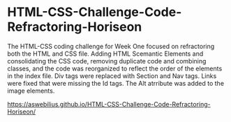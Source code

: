 # HTML-CSS-Challenge-Code-Refractoring-Horiseon

The HTML-CSS coding challenge for Week One focused on refractoring both the HTML and CSS file. Adding HTML Scemantic Elements and consolidating the CSS code, removing duplicate code and combining classes, and the code was reorganized to reflect the order of the elements in the index file. Div tags were replaced with Section and Nav tags. Links were fixed that were missing the Id tags. The Alt atrribute was added to the image elements. 

https://aswebilius.github.io/HTML-CSS-Challenge-Code-Refractoring-Horiseon/

